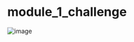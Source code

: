 # module_1_challenge

![image](https://user-images.githubusercontent.com/102529279/174457813-7aba3a2b-fa44-4119-9e18-cb341910720c.png)
